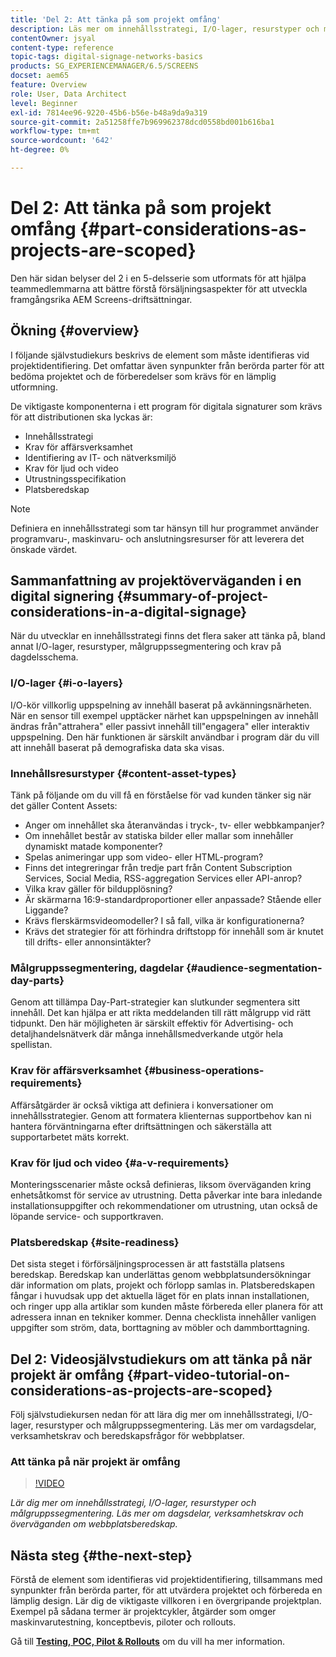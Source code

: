 ```yaml
---
title: 'Del 2: Att tänka på som projekt omfång'
description: Läs mer om innehållsstrategi, I/O-lager, resurstyper och målgruppssegmentering i AEM Screens. Läs mer om reservdelar, verksamhetskrav och överväganden som rör beredskap för webbplatser.
contentOwner: jsyal
content-type: reference
topic-tags: digital-signage-networks-basics
products: SG_EXPERIENCEMANAGER/6.5/SCREENS
docset: aem65
feature: Overview
role: User, Data Architect
level: Beginner
exl-id: 7814ee96-9220-45b6-b56e-b48a9da9a319
source-git-commit: 2a51258ffe7b969962378dcd0558bd001b616ba1
workflow-type: tm+mt
source-wordcount: '642'
ht-degree: 0%

---
```


# Del 2: Att tänka på som projekt omfång {#part-considerations-as-projects-are-scoped}

Den här sidan belyser del 2 i en 5-delsserie som utformats för att hjälpa teammedlemmarna att bättre förstå försäljningsaspekter för att utveckla framgångsrika AEM Screens-driftsättningar.

## Ökning {#overview}

I följande självstudiekurs beskrivs de element som måste identifieras vid projektidentifiering. Det omfattar även synpunkter från berörda parter för att bedöma projektet och de förberedelser som krävs för en lämplig utformning.

De viktigaste komponenterna i ett program för digitala signaturer som krävs för att distributionen ska lyckas är:

* Innehållsstrategi
* Krav för affärsverksamhet
* Identifiering av IT- och nätverksmiljö
* Krav för ljud och video
* Utrustningsspecifikation
* Platsberedskap

>[!NOTE]
>
>Definiera en innehållsstrategi som tar hänsyn till hur programmet använder programvaru-, maskinvaru- och anslutningsresurser för att leverera det önskade värdet.

## Sammanfattning av projektöverväganden i en digital signering {#summary-of-project-considerations-in-a-digital-signage}

När du utvecklar en innehållsstrategi finns det flera saker att tänka på, bland annat I/O-lager, resurstyper, målgruppssegmentering och krav på dagdelsschema.

### I/O-lager {#i-o-layers}

I/O-kör villkorlig uppspelning av innehåll baserat på avkänningsnärheten. När en sensor till exempel upptäcker närhet kan uppspelningen av innehåll ändras från&quot;attrahera&quot; eller passivt innehåll till&quot;engagera&quot; eller interaktiv uppspelning. Den här funktionen är särskilt användbar i program där du vill att innehåll baserat på demografiska data ska visas.

### Innehållsresurstyper {#content-asset-types}

Tänk på följande om du vill få en förståelse för vad kunden tänker sig när det gäller Content Assets:

* Anger om innehållet ska återanvändas i tryck-, tv- eller webbkampanjer?
* Om innehållet består av statiska bilder eller mallar som innehåller dynamiskt matade komponenter?
* Spelas animeringar upp som video- eller HTML-program?
* Finns det integreringar från tredje part från Content Subscription Services, Social Media, RSS-aggregation Services eller API-anrop?
* Vilka krav gäller för bildupplösning?
* Är skärmarna 16:9-standardproportioner eller anpassade? Stående eller Liggande?
* Krävs flerskärmsvideomodeller? I så fall, vilka är konfigurationerna?
* Krävs det strategier för att förhindra driftstopp för innehåll som är knutet till drifts- eller annonsintäkter?

### Målgruppssegmentering, dagdelar {#audience-segmentation-day-parts}

Genom att tillämpa Day-Part-strategier kan slutkunder segmentera sitt innehåll. Det kan hjälpa er att rikta meddelanden till rätt målgrupp vid rätt tidpunkt. Den här möjligheten är särskilt effektiv för Advertising- och detaljhandelsnätverk där många innehållsmedverkande utgör hela spellistan.

### Krav för affärsverksamhet {#business-operations-requirements}

Affärsåtgärder är också viktiga att definiera i konversationer om innehållsstrategier. Genom att formatera klienternas supportbehov kan ni hantera förväntningarna efter driftsättningen och säkerställa att supportarbetet mäts korrekt.

### Krav för ljud och video {#a-v-requirements}

Monteringsscenarier måste också definieras, liksom överväganden kring enhetsåtkomst för service av utrustning. Detta påverkar inte bara inledande installationsuppgifter och rekommendationer om utrustning, utan också de löpande service- och supportkraven.

### Platsberedskap {#site-readiness}

Det sista steget i förförsäljningsprocessen är att fastställa platsens beredskap. Beredskap kan underlättas genom webbplatsundersökningar där information om plats, projekt och förlopp samlas in. Platsberedskapen fångar i huvudsak upp det aktuella läget för en plats innan installationen, och ringer upp alla artiklar som kunden måste förbereda eller planera för att adressera innan en tekniker kommer. Denna checklista innehåller vanligen uppgifter som ström, data, borttagning av möbler och dammborttagning.

## Del 2: Videosjälvstudiekurs om att tänka på när projekt är omfång {#part-video-tutorial-on-considerations-as-projects-are-scoped}

Följ självstudiekursen nedan för att lära dig mer om innehållsstrategi, I/O-lager, resurstyper och målgruppssegmentering. Läs mer om vardagsdelar, verksamhetskrav och beredskapsfrågor för webbplatser.

### Att tänka på när projekt är omfång

>[!VIDEO](https://video.tv.adobe.com/v/28380)

*Lär dig mer om innehållsstrategi, I/O-lager, resurstyper och målgruppssegmentering. Läs mer om dagsdelar, verksamhetskrav och överväganden om webbplatsberedskap.*

## Nästa steg {#the-next-step}

Förstå de element som identifieras vid projektidentifiering, tillsammans med synpunkter från berörda parter, för att utvärdera projektet och förbereda en lämplig design. Lär dig de viktigaste villkoren i en övergripande projektplan. Exempel på sådana termer är projektcykler, åtgärder som omger maskinvarutestning, konceptbevis, piloter och rollouts.

Gå till **[Testing, POC, Pilot &amp; Rollouts](testing-pocs-pilots-rollouts.md)** om du vill ha mer information.
